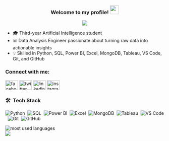 <h3 align="center">
  Welcome to my profile!
  <img src="https://media.giphy.com/media/hvRJCLFzcasrR4ia7z/giphy.gif" width="28">
</h3>

<!-- Typing SVG -->
<p align="center">
  <a href="https://github.com/DenverCoder1/readme-typing-svg">
    <img src="https://readme-typing-svg.herokuapp.com/?lines=Hello%20I'm%20Mohamed%20Wael;Data%20Analysis%20Engineer;3rd%20Year%20AI%20Student&font=Fira%20Code&center=true&width=540&height=60&color=00ff00&vCenter=true&size=22">
  </a>
</p> 

- 🎓 Third-year Artificial Intelligence student  
- 📊 Data Analysis Engineer passionate about turning raw data into actionable insights  
- 💡 Skilled in Python, SQL, Power BI, Excel, MongoDB, Tableau, VS Code, Git, and GitHub  

<h3 align="left">Connect with me:</h3>
<p align="left">
<a href="https://www.facebook.com/share/d4NBChxCGXJw4uKA/" target="blank"><img align="center" src="https://raw.githubusercontent.com/rahuldkjain/github-profile-readme-generator/master/src/images/icons/Social/facebook.svg" alt="facebook" height="30" width="40" /></a>
<a href="https://x.com/Mohamed20599253?t=N6hg_P-AflDXkEc8zZyBrg&s=09" target="blank"><img align="center" src="https://raw.githubusercontent.com/rahuldkjain/github-profile-readme-generator/master/src/images/icons/Social/twitter.svg" alt="twitter" height="30" width="40" /></a>
<a href="https://www.linkedin.com/in/mohamed-wael-27a5402b2" target="blank"><img align="center" src="https://raw.githubusercontent.com/rahuldkjain/github-profile-readme-generator/master/src/images/icons/Social/linked-in-alt.svg" alt="linkedin" height="30" width="40" /></a>
<a href="https://www.instagram.com/mohamedwael465" target="blank"><img align="center" src="https://raw.githubusercontent.com/rahuldkjain/github-profile-readme-generator/master/src/images/icons/Social/instagram.svg" alt="instagram" height="30" width="40" /></a>
</p>

### 🛠 &nbsp;Tech Stack

![Python](https://img.shields.io/badge/-Python%20-05122A?style=flat&logo=python)&nbsp;
![SQL](https://img.shields.io/badge/-SQL-05122A?style=flat&logo=postgresql)&nbsp;
![Power BI](https://img.shields.io/badge/-Power%20BI-05122A?style=flat&logo=powerbi)&nbsp;
![Excel](https://img.shields.io/badge/-Excel-05122A?style=flat&logo=microsoft-excel)&nbsp;
![MongoDB](https://img.shields.io/badge/-MongoDB-05122A?style=flat&logo=mongodb)&nbsp;
![Tableau](https://img.shields.io/badge/-Tableau-05122A?style=flat&logo=tableau)&nbsp;
![VS Code](https://img.shields.io/badge/-VS%20Code-05122A?style=flat&logo=visual-studio-code)&nbsp;
![Git](https://img.shields.io/badge/-Git-05122A?style=flat&logo=git)&nbsp;
![GitHub](https://img.shields.io/badge/-GitHub-05122A?style=flat&logo=github)&nbsp;

<img align="left" src="https://github-readme-stats.vercel.app/api/top-langs?username=mohamedwael465&show_icons=true&locale=en&layout=compact&theme=radical" alt="most used languages" />
<br>
<a href="https://komarev.com/ghpvc/?username=mohamedwael465&style=for-the-badge">
    <img src="https://komarev.com/ghpvc/?username=mohamedwael465&style=for-the-badge">
</a>

